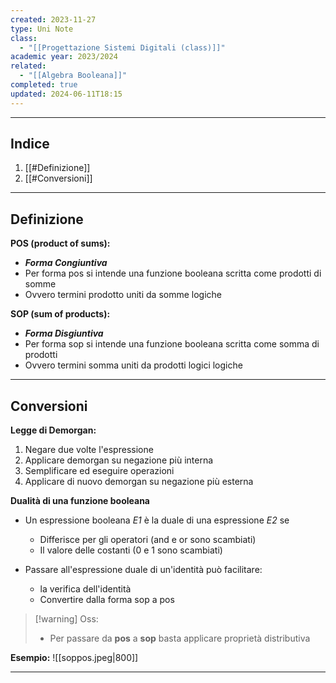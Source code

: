 ```yaml
---
created: 2023-11-27
type: Uni Note
class:
  - "[[Progettazione Sistemi Digitali (class)]]"
academic year: 2023/2024
related:
  - "[[Algebra Booleana]]"
completed: true
updated: 2024-06-11T18:15
---
```

---
## Indice
1. [[#Definizione]]
2. [[#Conversioni]]

---
## Definizione

**POS (product of sums):** 
- ***Forma Congiuntiva***
- Per forma pos si intende una funzione booleana scritta come prodotti di somme
- Ovvero termini prodotto uniti da somme logiche  

**SOP (sum of products):** 
- ***Forma Disgiuntiva***
- Per forma sop si intende una funzione booleana scritta come somma di prodotti
- Ovvero termini somma uniti da prodotti logici logiche  

---
## Conversioni

**Legge di Demorgan:** 
1. Negare due volte l'espressione
2. Applicare demorgan su negazione più interna
3. Semplificare ed eseguire operazioni
4. Applicare di nuovo demorgan su negazione più esterna

**Dualità di una funzione booleana**
- Un espressione booleana *E1* è la duale di una espressione *E2* se 
	- Differisce per gli operatori (and e or sono scambiati)
	- Il valore delle costanti (0 e 1 sono scambiati)
	
- Passare all'espressione duale di un'identità può facilitare:
	- la verifica dell'identità
	- Convertire dalla forma sop a pos

>[!warning] Oss:
>- Per passare da **pos** a **sop** basta applicare proprietà distributiva

**Esempio:**
![[soppos.jpeg|800]]

---